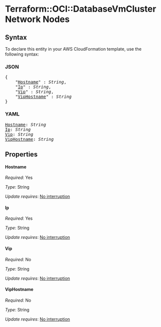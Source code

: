 # Terraform::OCI::DatabaseVmClusterNetwork Nodes

## Syntax

To declare this entity in your AWS CloudFormation template, use the following syntax:

### JSON

<pre>
{
    "<a href="#hostname" title="Hostname">Hostname</a>" : <i>String</i>,
    "<a href="#ip" title="Ip">Ip</a>" : <i>String</i>,
    "<a href="#vip" title="Vip">Vip</a>" : <i>String</i>,
    "<a href="#viphostname" title="VipHostname">VipHostname</a>" : <i>String</i>
}
</pre>

### YAML

<pre>
<a href="#hostname" title="Hostname">Hostname</a>: <i>String</i>
<a href="#ip" title="Ip">Ip</a>: <i>String</i>
<a href="#vip" title="Vip">Vip</a>: <i>String</i>
<a href="#viphostname" title="VipHostname">VipHostname</a>: <i>String</i>
</pre>

## Properties

#### Hostname

_Required_: Yes

_Type_: String

_Update requires_: [No interruption](https://docs.aws.amazon.com/AWSCloudFormation/latest/UserGuide/using-cfn-updating-stacks-update-behaviors.html#update-no-interrupt)

#### Ip

_Required_: Yes

_Type_: String

_Update requires_: [No interruption](https://docs.aws.amazon.com/AWSCloudFormation/latest/UserGuide/using-cfn-updating-stacks-update-behaviors.html#update-no-interrupt)

#### Vip

_Required_: No

_Type_: String

_Update requires_: [No interruption](https://docs.aws.amazon.com/AWSCloudFormation/latest/UserGuide/using-cfn-updating-stacks-update-behaviors.html#update-no-interrupt)

#### VipHostname

_Required_: No

_Type_: String

_Update requires_: [No interruption](https://docs.aws.amazon.com/AWSCloudFormation/latest/UserGuide/using-cfn-updating-stacks-update-behaviors.html#update-no-interrupt)

